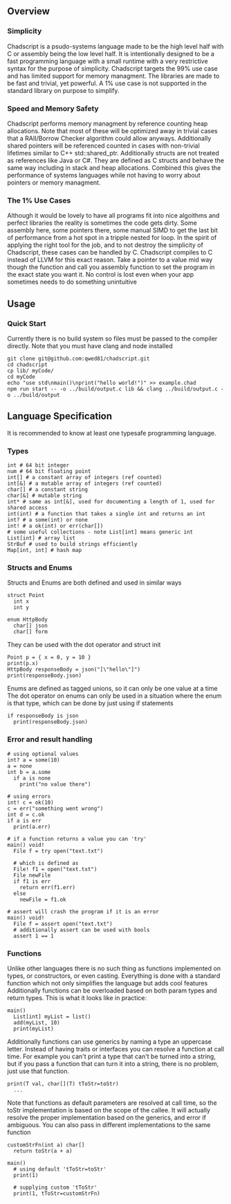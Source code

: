 ## Overview
### Simplicity
Chadscript is a psudo-systems language made to be the high level half with C
or assembly being the low level half. It is intentionally designed to be a fast
programming language with a small runtime with a very restrictive syntax for
the purpose of simplicity. Chadscript targets the 99% use case and has limited support
for memory managment. The libraries are made to be fast and trivial,
yet powerful. A 1% use case is not supported in the standard library on purpose
to simplify.

### Speed and Memory Safety
Chadscript performs memory managment by reference counting heap allocations. Note that
most of these will be optimized away in trivial cases that a RAII/Borrow Checker algorithm
could allow anyways. Additionally shared pointers will be referenced counted in cases
with non-trivial lifetimes similar to C++ std::shared_ptr. Additionally structs are
not treated as references like Java or C#. They are defined as C structs and behave
the same way including in stack and heap allocations. Combined this gives the performance
of systems languages while not having to worry about pointers or memory managment.

### The 1% Use Cases
Although it would be lovely to have all programs fit into nice algoithms and perfect libraries
the reality is sometimes the code gets dirty. Some assembly here, some pointers there, some
manual SIMD to get the last bit of performance from a hot spot in a tripple nested for loop.
In the spirit of applying the right tool for the job, and to not destroy the simplicity of
Chadscript, these cases can be handled by C. Chadscript compiles to C instead of LLVM for this
exact reason. Take a pointer to a value mid way though the function and call you assembly
function to set the program in the exact state you want it. No control is lost even when
your app sometimes needs to do something unintuitive

## Usage
### Quick Start
Currently there is no build system so files must be passed to the compiler directly.
Note that you must have clang and node installed
```
git clone git@github.com:qwed81/chadscript.git
cd chadscript
cp lib/ myCode/
cd myCode
echo "use std\nmain()\nprint("hello world!")" >> example.chad
npm run start -- -o ../build/output.c lib && clang ../build/output.c -o ../build/output
```

## Language Specification
It is recommended to know at least one typesafe programming language. 

### Types
```
int # 64 bit integer
num # 64 bit floating point
int[] # a constant array of integers (ref counted)
int[&] # a mutable array of integers (ref counted)
char[] # a constant string
char[&] # mutable string
int* # same as int[&], used for documenting a length of 1, used for shared access
int(int) # a function that takes a single int and returns an int
int? # a some(int) or none
int! # a ok(int) or err(char[])
# some useful collections - note List[int] means generic int
List[int] # array list
StrBuf # used to build strings efficiently
Map[int, int] # hash map
```

### Structs and Enums
Structs and Enums are both defined and used in similar ways
```
struct Point
  int x
  int y

enum HttpBody
  char[] json
  char[] form
```
They can be used with the dot operator and struct init
```
Point p = { x = 0, y = 10 }
print(p.x)
HttpBody responseBody = json("[\"hello\"]")
print(responseBody.json)
```
Enums are defined as tagged unions, so it can only be one value at a time
The dot operator on enums can only be used in a situation where the enum
is that type, which can be done by just using if statements
```
if responseBody is json
  print(responseBody.json)
```
### Error and result handling
```
# using optional values
int? a = some(10)
a = none
int b = a.some
  if a is none
    print("no value there")

# using errors
int! c = ok(10)
c = err("something went wrong")
int d = c.ok 
if a is err
  print(a.err)

# if a function returns a value you can 'try'
main() void!
  File f = try open("text.txt")

  # which is defined as
  File! f1 = open("text.txt")
  File newFile
  if f1 is err
    return err(f1.err)
  else
    newFile = f1.ok

# assert will crash the program if it is an error
main() void!
  File f = assert open("text.txt")
  # additionally assert can be used with bools
  assert 1 == 1
```

### Functions
Unlike other languages there is no such thing as functions implemented on types,
or constructors, or even casting. Everything is done with a standard function which
not only simplifies the language but adds cool features
Additionally functions can be overloaded based on both param types and return types.
This is what it looks like in practice:
```
main()
  List[int] myList = list()
  add(myList, 10)
  print(myList)
```
Additionally functions can use generics by naming a type an uppercase letter. Instead of
having traits or interfaces you can resolve a function at call time. For example you can't
print a type that can't be turned into a string, but if you pass a function that can turn
it into a string, there is no problem, just use that function.
```
print(T val, char[](T) tToStr=toStr)
  ...
```
Note that functions as default parameters are resolved at call time, so the toStr implementation
is based on the scope of the callee. It will actually resolve the proper implementation based on
the generics, and error if ambiguous. You can also pass in different implementations to the same
function
```
customStrFn(int a) char[]
  return toStr(a + a)

main()
  # using default 'tToStr=toStr'
  print(1)

  # supplying custom 'tToStr'
  print(1, tToStr=customStrFn)
```

